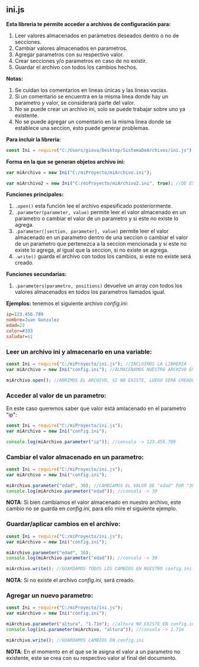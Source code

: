 ## ini.js
__Esta libreria te permite acceder a archivos de configuración para:__
1. Leer valores almacenados en parámetros deseados dentro o no de secciones.
2. Cambiar valores almacenados en parametros.
3. Agregar parametros con su respectivo valor.
4. Crear secciones y/o parametros en caso de no existir.
5. Guardar el archivo con todos los cambios hechos.

__Notas:__
1. Se cuidan los comentarios en lineas únicas y las lineas vacias.
2. Si un comentario se encuentra en la misma linea donde hay un parametro y valor, se considerará parte del valor.
3. No se puede crear un archivo ini, solo se puede trabajar sobre uno ya existente.
4. No se puede agregar un comentario en la misma linea donde se establece una seccion, esto puede generar problemas.

__Para incluir la librería:__
```javascript
const Ini = require("C:/Users/giova/Desktop/SistemaDeArchivos/ini.js");
```

__Forma en la que se generan objetos archivo ini:__
```javascript
var miArchivo = new Ini("C:/miProyecto/miArchivo.ini");

var miArchivo2 = new Ini("C:/miProyecto/miArchivo2.ini", true); //DE ESTA FORMA, NO SERÁ NECESARIO LLAMAR LA FUNCION .open()
```

__Funciones principales:__
1. ```.open()``` esta función lee el archivo espesificado posteriormente.
2. ```.parameter(parameter, value)``` permite leer el valor almacenado en un parametro o cambiar el valor de un parametro y si este no existe lo agrega.
3. ```.parameter([section, parameter], value)``` permite leer el valor almacenado en un parametro dentro de una seccion o cambiar el valor de un parametro que pertenezca a la seccion mencionada y si este no existe lo agrega, al igual que la seccion, si no existe se agrega.
4. ```.write()``` guarda el archivo con todos los cambios, si este no existe será creado.

__Funciones secundarias:__
1. ```.parameters(parametro, positions)``` devuelve un array con todos los valores almacenados en todos los parametros llamados igual.

__Ejemplos:__
tenemos el siguiente archivo _config.ini_:
```ini
ip=123.456.789
nombre=Juan Gonzalez
edad=22
color=#333
saludar=si
```

### Leer un archivo ini y almacenarlo en una variable:
```javascript
const Ini = require("C:/miProyecto/ini.js"); //INCLUIMOS LA LIBRERIA
var miArchivo = new Ini("config.ini"); //ALMACENAMOS NUESTRO ARCHIVO EN UNA VARIABLE

miArchivo.open(); //ABRIMOS EL ARCHIVO, SI NO EXISTE, LUEGO SERÁ CREADO CUANDO SE EJECUTE .write()
```

### Acceder al valor de un parametro:
En este caso queremos saber que valor está amlacenado en el parametro "ip":
```javascript
const Ini = require("C:/miProyecto/ini.js");
var miArchivo = new Ini("config.ini");

console.log(miArchivo.parameter("ip")); //consola -> 123.456.789
```

### Cambiar el valor almacenado en un parametro:
```javascript
const Ini = require("C:/miProyecto/ini.js");
var miArchivo = new Ini("config.ini");

miArchivo.parameter("edad", 30); //CAMBIAMOS EL VALOR DE "edad" POR "30"
console.log(miArchivo.parameter("edad")); //consola -> 30
```
__NOTA__: Si bien cambiamos el valor almacenado en nuestro archivo, este cambio no se guarda en _config.ini_, para ello mire el siguiente ejemplo.

### Guardar/aplicar cambios en el archivo:
```javascript
const Ini = require("C:/miProyecto/ini.js");
var miArchivo = new Ini("config.ini");

miArchivo.parameter("edad", 30);
console.log(miArchivo.parameter("edad")); //consola -> 30

miArchivo.write(); //GUARDAMOS TODOS LOS CAMBIOS EN NUESTRO config.ini
```

__NOTA__: Si no existe el archivo _config.ini_, será creado.
### Agregar un nuevo parametro:
```javascript
const Ini = require("C:/miProyecto/ini.js");
var miArchivo = new Ini("config.ini");

miArchivo.parameter("altura", "1.71m"); //altura NO EXISTE EN config.ini POR LO QUE SE AGREGARÁ AL FINAL
console.log(ini.parameter(miArchivo, "altura")); //consola -> 1.71m

miArchivo.write(); //GUARDAMOS CAMBIOS EN config.ini
```
__NOTA__: En el momento en el que se le asigna el valor a un parametro no existente, este se crea con su respectivo valor al final del documento.
